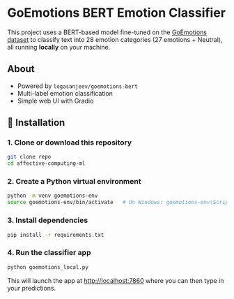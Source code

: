 # GoEmotions BERT Emotion Classifier

This project uses a BERT-based model fine-tuned on the [GoEmotions dataset](https://github.com/google-research/google-research/tree/master/goemotions) to classify text into 28 emotion categories (27 emotions + Neutral), all running **locally** on your machine.

## About

- Powered by `logasanjeev/goemotions-bert`
- Multi-label emotion classification
- Simple web UI with Gradio

## 🔧 Installation

### 1. Clone or download this repository

```bash
git clone repo
cd affective-computing-ml
```

### 2. Create a Python virtual environment

```bash
python -m venv goemotions-env
source goemotions-env/bin/activate   # On Windows: goemotions-env\Scripts\activate
```

### 3. Install dependencies

```bash
pip install -r requirements.txt
```

### 4. Run the classifier app

```bash
python goemotions_local.py
```

This will launch the app at [http://localhost:7860](http://localhost:7860) where you can then type in your predictions.
